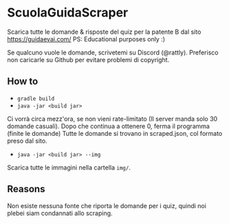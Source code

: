 # ScuolaGuidaScraper
Scarica tutte le domande & risposte del quiz per la patente B dal sito https://guidaevai.com/
PS: Educational purposes only :)

Se qualcuno vuole le domande, scrivetemi su Discord (@rattly). Preferisco non caricarle su Github per evitare problemi di copyright.

## How to
- `gradle build`
- `java -jar <build jar>`

Ci vorrà circa mezz'ora, se non vieni rate-limitato (Il server manda solo 30 domande casuali). 
Dopo che continua a ottenere 0, ferma il programma (finite le domande)
Tutte le domande si trovano in scraped.json, col formato preso dal sito.

- `java -jar <build jar> --img`

Scarica tutte le immagini nella cartella `img/`.

## Reasons
Non esiste nessuna fonte che riporta le domande per i quiz, quindi noi plebei siam condannati allo scraping.
